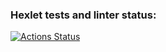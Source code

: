 ### Hexlet tests and linter status:
[![Actions Status](https://github.com/MehPNZ/rails-project-lvl3/workflows/hexlet-check/badge.svg)](https://github.com/MehPNZ/rails-project-lvl3/actions)